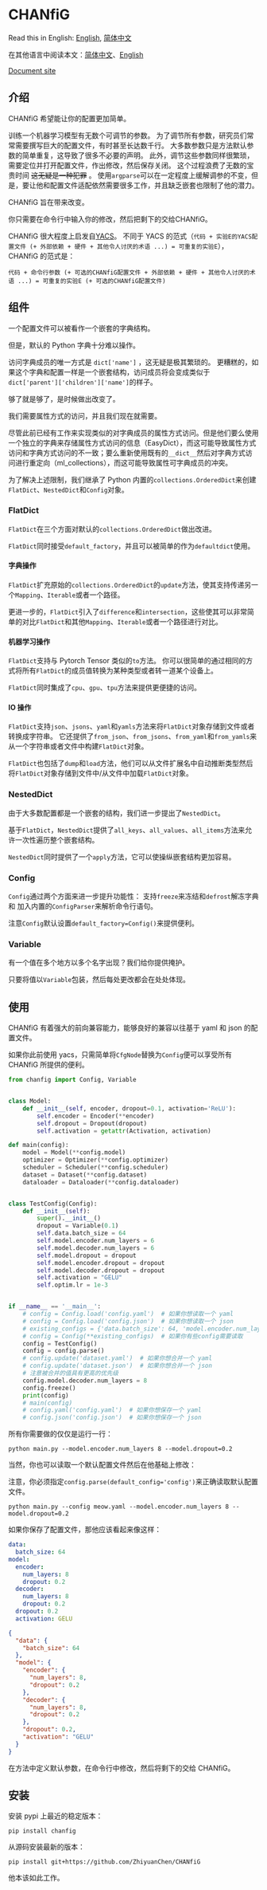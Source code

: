 # CHANfiG

Read this in English: [English](README.md), [简体中文](README.zh.md)

在其他语言中阅读本文：[简体中文](README.zh.md)、[English](README.md)

[Document site](https://chanfig.danling.org)

## 介绍

CHANfiG 希望能让你的配置更加简单。

训练一个机器学习模型有无数个可调节的参数。
为了调节所有参数，研究员们常常需要撰写巨大的配置文件，有时甚至长达数千行。
大多数参数只是方法默认参数的简单重复，这导致了很多不必要的声明。
此外，调节这些参数同样很繁琐，需要定位并打开配置文件，作出修改，然后保存关闭。
这个过程浪费了无数的宝贵时间 ~~这无疑是一种犯罪~~ 。
使用`argparse`可以在一定程度上缓解调参的不变，但是，要让他和配置文件适配依然需要很多工作，并且缺乏嵌套也限制了他的潜力。

CHANfiG 旨在带来改变。

你只需要在命令行中输入你的修改，然后把剩下的交给CHANfiG。

CHANfiG 很大程度上启发自[YACS](https://github.com/rbgirshick/yacs)。
不同于 YACS 的范式（`代码 + 实验E的YACS配置文件 (+ 外部依赖 + 硬件 + 其他令人讨厌的术语 ...) = 可重复的实验E`），
CHANfiG 的范式是：

`代码 + 命令行参数 (+ 可选的CHANfiG配置文件 + 外部依赖 + 硬件 + 其他令人讨厌的术语 ...) = 可重复的实验E (+ 可选的CHANfiG配置文件)`

## 组件

一个配置文件可以被看作一个嵌套的字典结构。

但是，默认的 Python 字典十分难以操作。

访问字典成员的唯一方式是 `dict['name']` ，这无疑是极其繁琐的。
更糟糕的，如果这个字典和配置一样是一个嵌套结构，访问成员将会变成类似于`dict['parent']['children']['name']`的样子。

够了就是够了，是时候做出改变了。

我们需要属性方式的访问，并且我们现在就需要。

尽管此前已经有工作来实现类似的对字典成员的属性方式访问。但是他们要么使用一个独立的字典来存储属性方式访问的信息（EasyDict），而这可能导致属性方式访问和字典方式访问的不一致；要么重新使用既有的`__dict__`然后对字典方式访问进行重定向（ml_collections），而这可能导致属性可字典成员的冲突。

为了解决上述限制，我们继承了 Python 内置的`collections.OrderedDict`来创建`FlatDict`、`NestedDict`和`Config`对象。

### FlatDict

`FlatDict`在三个方面对默认的`collections.OrderedDict`做出改进。

`FlatDict`同时接受`default_factory`，并且可以被简单的作为`defaultdict`使用。

#### 字典操作

`FlatDict`扩充原始的`collections.OrderedDict`的`update`方法，使其支持传递另一个`Mapping`、`Iterable`或者一个路径。

更进一步的，`FlatDict`引入了`difference`和`intersection`，这些使其可以非常简单的对比`FlatDict`和其他`Mapping`、`Iterable`或者一个路径进行对比。

#### 机器学习操作

`FlatDict`支持与 Pytorch Tensor 类似的`to`方法。
你可以很简单的通过相同的方式将所有`FlatDict`的成员值转换为某种类型或者转一道某个设备上。

`FlatDict`同时集成了`cpu`、`gpu`、`tpu`方法来提供更便捷的访问。

#### IO 操作

`FlatDict`支持`json`、`jsons`、`yaml`和`yamls`方法来将`FlatDict`对象存储到文件或者转换成字符串。
它还提供了`from_json`、`from_jsons`、`from_yaml`和`from_yamls`来从一个字符串或者文件中构建`FlatDict`对象。

`FlatDict`也包括了`dump`和`load`方法，他们可以从文件扩展名中自动推断类型然后将`FlatDict`对象存储到文件中/从文件中加载`FlatDict`对象。

### NestedDict

由于大多数配置都是一个嵌套的结构，我们进一步提出了`NestedDict`。

基于`FlatDict`，`NestedDict`提供了`all_keys`、`all_values`、`all_items`方法来允许一次性遍历整个嵌套结构。

`NestedDict`同时提供了一个`apply`方法，它可以使操纵嵌套结构更加容易。

### Config

`Config`通过两个方面来进一步提升功能性：
支持`freeze`来冻结和`defrost`解冻字典和
加入内置的`ConfigParser`来解析命令行语句。

注意`Config`默认设置`default_factory=Config()`来提供便利。

### Variable

有一个值在多个地方以多个名字出现？我们给你提供掩护。

只要将值以`Variable`包装，然后每处更改都会在处处体现。

## 使用

CHANfiG 有着强大的前向兼容能力，能够良好的兼容以往基于 yaml 和 json 的配置文件。

如果你此前使用 yacs，只需简单将`CfgNode`替换为`Config`便可以享受所有 CHANfiG 所提供的便利。

```python
from chanfig import Config, Variable


class Model:
    def __init__(self, encoder, dropout=0.1, activation='ReLU'):
        self.encoder = Encoder(**encoder)
        self.dropout = Dropout(dropout)
        self.activation = getattr(Activation, activation)

def main(config):
    model = Model(**config.model)
    optimizer = Optimizer(**config.optimizer)
    scheduler = Scheduler(**config.scheduler)
    dataset = Dataset(**config.dataset)
    dataloader = Dataloader(**config.dataloader)


class TestConfig(Config):
    def __init__(self):
        super().__init__()
        dropout = Variable(0.1)
        self.data.batch_size = 64
        self.model.encoder.num_layers = 6
        self.model.decoder.num_layers = 6
        self.model.dropout = dropout
        self.model.encoder.dropout = dropout
        self.model.decoder.dropout = dropout
        self.activation = "GELU"
        self.optim.lr = 1e-3


if __name__ == '__main__':
    # config = Config.load('config.yaml')  # 如果你想读取一个 yaml
    # config = Config.load('config.json')  # 如果你想读取一个 json
    # existing_configs = {'data.batch_size': 64, 'model.encoder.num_layers': 8}
    # config = Config(**existing_configs)  # 如果你有些config需要读取
    config = TestConfig()
    config = config.parse()
    # config.update('dataset.yaml')  # 如果你想合并一个 yaml
    # config.update('dataset.json')  # 如果你想合并一个 json
    # 注意被合并的值具有更高的优先级
    config.model.decoder.num_layers = 8
    config.freeze()
    print(config)
    # main(config)
    # config.yaml('config.yaml')  # 如果你想保存一个 yaml
    # config.json('config.json')  # 如果你想保存一个 json
```

所有你需要做的仅仅是运行一行：

```shell
python main.py --model.encoder.num_layers 8 --model.dropout=0.2
```

当然，你也可以读取一个默认配置文件然后在他基础上修改：

注意，你必须指定`config.parse(default_config='config')`来正确读取默认配置文件。

```shell
python main.py --config meow.yaml --model.encoder.num_layers 8 --model.dropout=0.2
```

如果你保存了配置文件，那他应该看起来像这样：

```yaml
data:
  batch_size: 64
model:
  encoder:
    num_layers: 8
    dropout: 0.2
  decoder:
    num_layers: 8
    dropout: 0.2
  dropout: 0.2
  activation: GELU
```

```json
{
  "data": {
    "batch_size": 64
  },
  "model": {
    "encoder": {
      "num_layers": 8,
      "dropout": 0.2
    },
    "decoder": {
      "num_layers": 8,
      "dropout": 0.2
    },
    "dropout": 0.2,
    "activation": "GELU"
  }
}
```

在方法中定义默认参数，在命令行中修改，然后将剩下的交给 CHANfiG。

## 安装

安装 pypi 上最近的稳定版本：

```shell
pip install chanfig
```

从源码安装最新的版本：

```shell
pip install git+https://github.com/ZhiyuanChen/CHANfiG
```

他本该如此工作。
